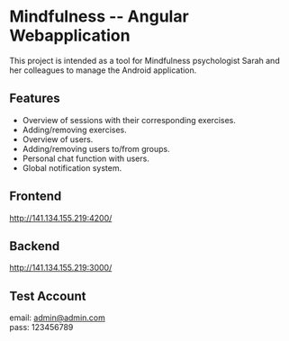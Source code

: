 # Mindfulness -- Angular Webapplication

This project is intended as a tool for Mindfulness psychologist Sarah and her colleagues to manage the Android application.

## Features

* Overview of sessions with their corresponding exercises.
* Adding/removing exercises.
* Overview of users.
* Adding/removing users to/from groups.
* Personal chat function with users.
* Global notification system.

## Frontend

http://141.134.155.219:4200/

## Backend

http://141.134.155.219:3000/

## Test Account
email: admin@admin.com  
pass: 123456789
